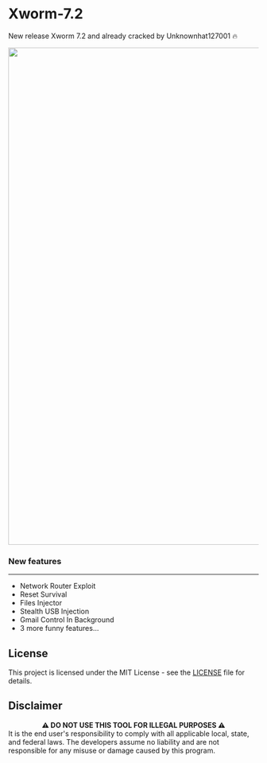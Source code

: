 # Xworm-7.2
New release Xworm 7.2 and already cracked by Unknownhat127001 🔥

<div class="center" align="center"><center><img src="https://i.postimg.cc/WzPhzZTg/Myd2m6J.jpg" width="1000" alt=""/></center></div>

### New features
----
- Network Router Exploit
- Reset Survival
- Files Injector
- Stealth USB Injection
- Gmail Control In Background
- 3 more funny features...

**License**
----
This project is licensed under the MIT License - see the [LICENSE](LICENSE) file for details.

**Disclaimer**
----
<div align="center"><strong>⚠️ DO NOT USE THIS TOOL FOR ILLEGAL PURPOSES ⚠️</strong></div>
It is the end user's responsibility to comply with all applicable local, state, and federal laws. The developers assume no liability and are not responsible for any misuse or damage caused by this program.

